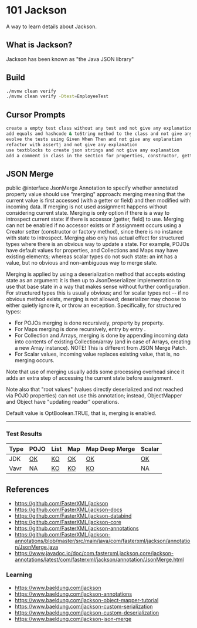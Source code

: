 # 101 Jackson

A way to learn details about Jackson.

## What is Jackson?

Jackson has been known as "the Java JSON library" 

## Build

```bash
./mvnw clean verify
./mvnw clean verify -Dtest=EmployeeTest  
```

## Cursor Prompts

```bash
create a empty test class without any test and not give any explanation
add equals and hashcode & toString method to the class and not give any explanation
evolve the tests using Given When Then and not give any explanation
refactor with assertj and not give any explanation
use textblocks to create json strings and not give any explanation
add a comment in class in the section for properties, constructor, getters, setters, equals, hashcode, toString and not give any explanation

```

## JSON Merge

public @interface JsonMerge
Annotation to specify whether annotated property value should use "merging" approach: merging meaning that the current value is first accessed (with a getter or field) and then modified with incoming data. If merging is not used assignment happens without considering current state.
Merging is only option if there is a way to introspect current state: if there is accessor (getter, field) to use. Merging can not be enabled if no accessor exists or if assignment occurs using a Creator setter (constructor or factory method), since there is no instance with state to introspect. Merging also only has actual effect for structured types where there is an obvious way to update a state. For example, POJOs have default values for properties, and Collections and Maps may have existing elements; whereas scalar types do not such state: an int has a value, but no obvious and non-ambiguous way to merge state.

Merging is applied by using a deserialization method that accepts existing state as an argument: it is then up to JsonDeserializer implementation to use that base state in a way that makes sense without further configuration. For structured types this is usually obvious; and for scalar types not -- if no obvious method exists, merging is not allowed; deserializer may choose to either quietly ignore it, or throw an exception. Specifically, for structured types:

- For POJOs merging is done recursively, property by property.
- For Maps merging is done recursively, entry by entry .
- For Collection and Arrays, merging is done by appending incoming data into contents of existing Collection/array (and in case of Arrays, creating a new Array instance). NOTE! This is different from JSON Merge Patch.
- For Scalar values, incoming value replaces existing value, that is, no merging occurs.

Note that use of merging usually adds some processing overhead since it adds an extra step of accessing the current state before assignment.

Note also that "root values" (values directly deserialized and not reached via POJO properties) can not use this annotation; instead, ObjectMapper and Object have "updating reader" operations.

Default value is OptBoolean.TRUE, that is, merging is enabled.

---

### Test Results

| Type | POJO | List | Map | Map Deep Merge | Scalar |
|------|------|------|-----|----------------|--------|
| JDK  | [OK](./src/main/java/info/jab/java/jackson/jsonmerge/pojo/Employee.java) | [KO](./src/test/java/info/jab/java/jackson/jsonmerge/list/DepartmentTest.java) | [OK](./src/main/java/info/jab/java/jackson/jsonmerge/map/Person.java) | [OK](./src/main/java/info/jab/java/jackson/jsonmerge/mapdm/NestedMapContainer.java) | [OK](src/main/java/info/jab/java/jackson/jsonmerge/scalar/Product.java) |
| Vavr | NA   | [KO](./src/test/java/info/jab/java/jackson/jsonmerge/list/DepartmentVAVRTest.java) | [KO](./src/main/java/info/jab/java/jackson/jsonmerge/map/PersonVAVR.java)  | [KO](./src/main/java/info/jab/java/jackson/jsonmerge/mapdm/NestedMapContainerVAVR.java)         | NA     |

## References

- https://github.com/FasterXML/jackson
- https://github.com/FasterXML/jackson-docs
- https://github.com/FasterXML/jackson-databind
- https://github.com/FasterXML/jackson-core
- https://github.com/FasterXML/jackson-annotations
- https://github.com/FasterXML/jackson-annotations/blob/master/src/main/java/com/fasterxml/jackson/annotation/JsonMerge.java
- https://www.javadoc.io/doc/com.fasterxml.jackson.core/jackson-annotations/latest/com/fasterxml/jackson/annotation/JsonMerge.html

### Learning

- https://www.baeldung.com/jackson
- https://www.baeldung.com/jackson-annotations
- https://www.baeldung.com/jackson-object-mapper-tutorial
- https://www.baeldung.com/jackson-custom-serialization
- https://www.baeldung.com/jackson-custom-deserialization
- https://www.baeldung.com/jackson-json-merge

